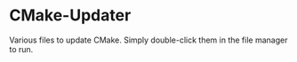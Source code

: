# CMake-Updater
Various files to update CMake. Simply double-click them in the file manager to run.
